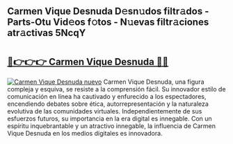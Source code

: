 ## Carmen Vique Desnuda D𝚎sn𝚞dos filtr𝚊dos - Parts-Otu Vid𝚎os f𝚘tos - N𝚞evas filtr𝚊ciones atr𝚊ctivas 5NcqY

# <h2><a href="http://mb5dym.tromn.icu/?c=Carmen+Vique+Desnuda">🔗👉👉👉 Carmen Vique Desnuda 🔗🔗</a></h2>

[![Carmen Vique Desnuda nuevo](https://i.imgur.com/pEAQMta.gif)](http://mb5dym.tromn.icu/?c=Carmen+Vique+Desnuda)
Carmen Vique Desnuda, una figura compleja y esquiva, se resiste a la comprensión fácil. Su innovador estilo de comunicación en línea ha cautivado y enfurecido a los espectadores, encendiendo debates sobre ética, autorrepresentación y la naturaleza evolutiva de las comunidades virtuales. Independientemente de sus esfuerzos futuros, su importancia en la era digital es innegable. Con un espíritu inquebrantable y un atractivo innegable, la influencia de Carmen Vique Desnuda en los medios digitales es innovadora.
